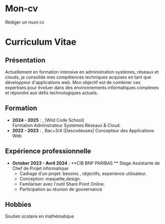 # Mon-cv
Rédiger un muni cv 
# **Curriculum Vitae**

## **Présentation**
  
Actuellement en formation intensive en administration systèmes, réseaux et clouds, je consolide mes compétences techniques acquises en tant que développeur d'applications web. Mon objectif est de combiner ces expertises pour évoluer dans des environnements informatiques complexes et répondre aux défis technologiques actuels.  

## **Formation**
- **2024 - 2025** : , [Wild Code School]  
  Formation Adminstrateur Systèmes Réseaux & Cloud.
- **2022 - 2023** : , Bac+3/4 [Descodeuses]
  Concepteur des Applications Web
## **Expérience professionnelle**
- **October 2023 - Avril 2024** : **CIB BNP PARIBAS **
  Stage Assistante de Chef de Projet informatique
  - Cadrage d'un projet: besoins , objectifs, experience utilisateur.  
  - Conception: maquette,design.  
  - Familariser avec l'outil Share Point Online.
  - Participation au réunion de gouvernance

## **Hobbies**
Soutien scolaire en mathématique

